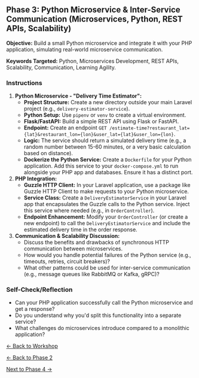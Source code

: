 ## Phase 3: Python Microservice & Inter-Service Communication (Microservices, Python, REST APIs, Scalability)

**Objective:** Build a small Python microservice and integrate it with your PHP application, simulating real-world microservice communication.

**Keywords Targeted:** Python, Microservices Development, REST APIs, Scalability, Communication, Learning Agility.

### Instructions
1. **Python Microservice - "Delivery Time Estimator":**
    - **Project Structure:** Create a new directory outside your main Laravel project (e.g., `delivery-estimator-service`).
    - **Python Setup:** Use `pipenv` or `venv` to create a virtual environment.
    - **Flask/FastAPI:** Build a simple REST API using Flask or FastAPI.
    - **Endpoint:** Create an endpoint `GET /estimate-time?restaurant_lat={lat}&restaurant_lon={lon}&user_lat={lat}&user_lon={lon}`.
    - **Logic:** The service should return a simulated delivery time (e.g., a random number between 15-60 minutes, or a very basic calculation based on distance).
    - **Dockerize the Python Service:** Create a `Dockerfile` for your Python application. Add this service to your `docker-compose.yml` to run alongside your PHP app and databases. Ensure it has a distinct port.
2. **PHP Integration:**
    - **Guzzle HTTP Client:** In your Laravel application, use a package like Guzzle HTTP Client to make requests to your Python microservice.
    - **Service Class:** Create a `DeliveryEstimatorService` in your Laravel app that encapsulates the Guzzle calls to the Python service. Inject this service where needed (e.g., in `OrderController`).
    - **Endpoint Enhancement:** Modify your `OrderController` (or create a new endpoint) to call the `DeliveryEstimatorService` and include the estimated delivery time in the order response.
3. **Communication & Scalability Discussion:**
    - Discuss the benefits and drawbacks of synchronous HTTP communication between microservices.
    - How would you handle potential failures of the Python service (e.g., timeouts, retries, circuit breakers)?
    - What other patterns could be used for inter-service communication (e.g., message queues like RabbitMQ or Kafka, gRPC)?

### Self-Check/Reflection
- Can your PHP application successfully call the Python microservice and get a response?
- Do you understand why you'd split this functionality into a separate service?
- What challenges do microservices introduce compared to a monolithic application?

[← Back to Workshop](/README.md#workshop)

[← Back to Phase 2](/workshop_docs/phase_2.md)

[Next to Phase 4 →](/workshop_docs/phase_4.md)
